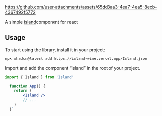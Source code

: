https://github.com/user-attachments/assets/65dd3aa3-4ea7-4ea5-8ecb-4367492f5772

A simple [island](https://island-wine.vercel.app/)component for react

## Usage

To start using the library, install it in your project:

```bash
npx shadcn@latest add https://island-wine.vercel.app/Island.json 
```

Import and add the component “island” in the root of your project.

```jsx
import { Island } from 'Island'

  function App() {
    return ( 
        <Island />
        // ...
    )
  }`
```
